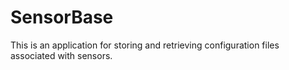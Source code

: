 # SensorBase

This is an application for storing
and retrieving configuration
files associated with sensors.

